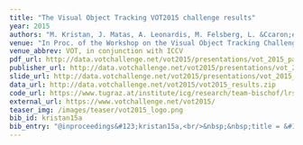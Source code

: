 ```yaml
---
title: "The Visual Object Tracking VOT2015 challenge results"
year: 2015
authors: "M. Kristan, J. Matas, A. Leonardis, M. Felsberg, L. &Ccaron;ehovin, G. Fern&aacute;ndez, <i>et al.</i>"
venue: "In Proc. of the Workshop on the Visual Object Tracking Challenge"
venue_abbrev: VOT, in conjunction with ICCV
pdf_url: http://data.votchallenge.net/vot2015/presentations/vot_2015_paper.pdf
publisher_url: http://data.votchallenge.net/vot2015/presentations/vot_2015_paper.pdf
slide_url: http://data.votchallenge.net/vot2015/presentations/vot_2015_presentation.pdf
data_url: http://data.votchallenge.net/vot2015/vot2015_results.zip
code_url: https://www.tugraz.at/institute/icg/research/team-bischof/lrs/downloads/dat/
external_url: https://www.votchallenge.net/vot2015/
teaser_img: /images/teaser/vot2015_logo.png
bib_id: kristan15a
bib_entry: "@inproceedings&#123;kristan15a,<br/>&nbsp;&nbsp;title = &#123;&#123;The Visual Object Tracking VOT2015 challenge results&#125;&#125;,<br/>&nbsp;&nbsp;author = &#123;Matej Kristan and Ji&#92;v&#123;r&#125;&#123;&#92;'i&#125; Matas and Ale&#92;v&#123;s&#125; Leonardis and Michael Felsberg and Luka &#92;v&#123;C&#125;ehovin and Gustavo Fern&#123;&#92;'a&#125;ndez and others&#125;,<br/>&nbsp;&nbsp;booktitle = &#123;Proc. of the Workshop on the Visual Object Tracking Challenge (VOT, in conjunction with ICCV)&#125;,<br/>&nbsp;&nbsp;year = &#123;2015&#125;<br/>&#125;"
---
```

